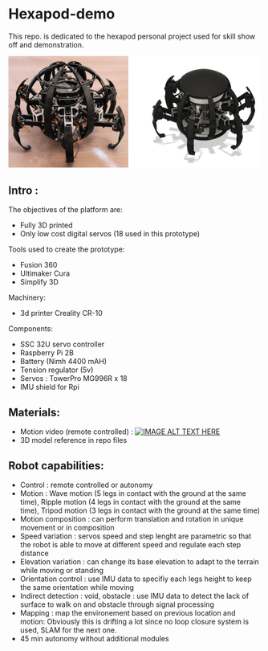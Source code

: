 # Hexapod-demo

This repo. is dedicated to the hexapod personal project used for skill show off and demonstration.

![alt text](https://github.com/xapha/Hexapod-demo/blob/main/hexapod.png "intro figure")

## Intro :

The objectives of the platform are:
- Fully 3D printed
- Only low cost digital servos (18 used in this prototype)

Tools used to create the prototype:
- Fusion 360
- Ultimaker Cura
- Simplify 3D

Machinery:
- 3d printer Creality CR-10

Components:
- SSC 32U servo controller
- Raspberry Pi 2B
- Battery (Nimh 4400 mAH)
- Tension regulator (5v)
- Servos : TowerPro MG996R x 18
- IMU shield for Rpi

## Materials:

- Motion video (remote controlled) :
[![IMAGE ALT TEXT HERE](https://img.youtube.com/vi/dWkvSa4oxTY/0.jpg)](https://www.youtube.com/watch?v=dWkvSa4oxTY)
- 3D model reference in repo files

## Robot capabilities:
- Control : remote controlled or autonomy 
- Motion : Wave motion (5 legs in contact with the ground at the same time), Ripple motion (4 legs in contact with the ground at the same time), Tripod motion (3 legs in contact with the ground at the same time)
- Motion composition : can perform translation and rotation in unique movement or in composition
- Speed variation : servos speed and step lenght are parametric so that the robot is able to move at different speed and regulate each step distance
- Elevation variation : can change its base elevation to adapt to the terrain while moving or standing
- Orientation control : use IMU data to specifiy each legs height to keep the same orientation while moving
- Indirect detection : void, obstacle : use IMU data to detect the lack of surface to walk on and obstacle through signal processing
- Mapping : map the environement based on previous location and motion: Obviously this is drifting a lot since no loop closure system is used, SLAM for the next one.
- 45 min autonomy without additional modules
